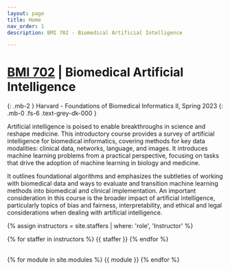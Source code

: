 ```yaml
---
layout: page
title: Home
nav_order: 1
description: BMI 702 - Biomedical Artificial Intelligence

---
```


# [BMI 702](https://dbmi.hms.harvard.edu/education/courses/bmi-702) | Biomedical Artificial Intelligence

{: .mb-2 }
Harvard - Foundations of Biomedical Informatics II, Spring 2023
{: .mb-0 .fs-6 .text-grey-dk-000 }

<div>
	<p>
		Artificial intelligence is poised to enable breakthroughs in science and reshape medicine. This introductory course provides a survey of artificial intelligence for biomedical informatics, covering methods for key data modalities: clinical data, networks, language, and images. It introduces machine learning problems from a practical perspective, focusing on tasks that drive the adoption of machine learning in biology and medicine. 
	</p>
	<p>
		It outlines foundational algorithms and emphasizes the subtleties of working with biomedical data and ways to evaluate and transition machine learning methods into biomedical and clinical implementation. An important consideration in this course is the broader impact of artificial intelligence, particularly topics of bias and fairness, interpretability, and ethical and legal considerations when dealing with artificial intelligence.
	</p>
</div>

<div>

{% assign instructors = site.staffers | where: 'role', 'Instructor' %}
<div class="role">
  {% for staffer in instructors %}
  {{ staffer }}
  {% endfor %}

</div>

<!-- <ul> -->
<!-- <li><b>THIS PAGE IS UNDER CONSTRUCTION. Please don’t interpret anything on this website as truth until this warning is removed. </b></li>
<li>Please read our <a href="http://www.ds100.org/su21faq">course FAQ</a> before contacting staff with questions that might be answered there.</li>
<li>The <a href="{{ site.baseurl }}/syllabus">Syllabus</a> contains a detailed explanation of how each course component will work this summer, given that the course is being taught entirely online.</li>
<li>The scheduling of all weekly events is in the <a href="{{ site.baseurl }}/calendar">Calendar</a>.</li>
<li>The Zoom links for all live events are in <a href="https://piazza.com/class/kpcl6edmxuk3fg?cid=6">@6 on Piazza</a>.</li>
<li><strong>Note:</strong>The schedule of lectures and assignments is subject to change.</li>
</ul> -->

<br>

{% for module in site.modules %}
{{ module }}
{% endfor %}